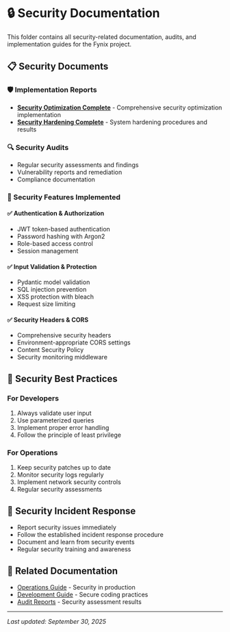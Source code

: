 # 🔒 Security Documentation

This folder contains all security-related documentation, audits, and implementation guides for the Fynix project.

## 📋 Security Documents

### 🛡️ Implementation Reports
- **[Security Optimization Complete](./security-optimization-complete.md)** - Comprehensive security optimization implementation
- **[Security Hardening Complete](./security-hardening-complete.md)** - System hardening procedures and results

### 🔍 Security Audits
- Regular security assessments and findings
- Vulnerability reports and remediation
- Compliance documentation

### 🎯 Security Features Implemented

#### ✅ Authentication & Authorization
- JWT token-based authentication
- Password hashing with Argon2
- Role-based access control
- Session management

#### ✅ Input Validation & Protection
- Pydantic model validation
- SQL injection prevention
- XSS protection with bleach
- Request size limiting

#### ✅ Security Headers & CORS
- Comprehensive security headers
- Environment-appropriate CORS settings
- Content Security Policy
- Security monitoring middleware

## 🔧 Security Best Practices

### For Developers
1. Always validate user input
2. Use parameterized queries
3. Implement proper error handling
4. Follow the principle of least privilege

### For Operations
1. Keep security patches up to date
2. Monitor security logs regularly
3. Implement network security controls
4. Regular security assessments

## 🚨 Security Incident Response
- Report security issues immediately
- Follow the established incident response procedure
- Document and learn from security events
- Regular security training and awareness

## 🔗 Related Documentation
- [Operations Guide](../operations/) - Security in production
- [Development Guide](../development/) - Secure coding practices
- [Audit Reports](../audit-reports/) - Security assessment results

---
*Last updated: September 30, 2025*